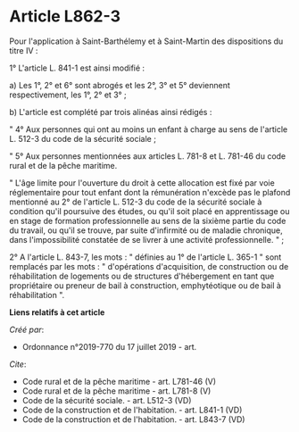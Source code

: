# Article L862-3

Pour l'application à Saint-Barthélemy et à Saint-Martin des dispositions du titre IV : 

1° L'article L. 841-1 est ainsi modifié : 

a) Les 1°, 2° et 6° sont abrogés et les 2°, 3° et 5° deviennent respectivement, les 1°, 2° et 3° ; 

b) L'article est complété par trois alinéas ainsi rédigés : 

" 4° Aux personnes qui ont au moins un enfant à charge au sens de l'article L. 512-3 du code de la sécurité sociale ; 

" 5° Aux personnes mentionnées aux articles L. 781-8 et L. 781-46 du code rural et de la pêche maritime. 

" L'âge limite pour l'ouverture du droit à cette allocation est fixé par voie réglementaire pour tout enfant dont la
rémunération n'excède pas le plafond mentionné au 2° de l'article L. 512-3 du code de la sécurité sociale à condition qu'il
poursuive des études, ou qu'il soit placé en apprentissage ou en stage de formation professionnelle au sens de la sixième
partie du code du travail, ou qu'il se trouve, par suite d'infirmité ou de maladie chronique, dans l'impossibilité constatée
de se livrer à une activité professionnelle. " ; 

2° A l'article L. 843-7, les mots : " définies au 1° de l'article L. 365-1 " sont remplacés par les mots : " d'opérations
d'acquisition, de construction ou de réhabilitation de logements ou de structures d'hébergement en tant que propriétaire ou
preneur de bail à construction, emphytéotique ou de bail à réhabilitation ".

**Liens relatifs à cet article**

_Créé par_:

  - Ordonnance n°2019-770 du 17 juillet 2019 - art.

_Cite_:

  - Code rural et de la pêche maritime - art. L781-46 (V)
  - Code rural et de la pêche maritime - art. L781-8 (V)
  - Code de la sécurité sociale. - art. L512-3 (VD)
  - Code de la construction et de l'habitation. - art. L841-1 (VD)
  - Code de la construction et de l'habitation. - art. L843-7 (VD)
